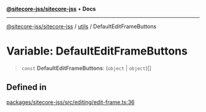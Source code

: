 [**@sitecore-jss/sitecore-jss**](../../README.md) • **Docs**

***

[@sitecore-jss/sitecore-jss](../../README.md) / [utils](../README.md) / DefaultEditFrameButtons

# Variable: DefaultEditFrameButtons

> `const` **DefaultEditFrameButtons**: (`object` \| `object`)[]

## Defined in

[packages/sitecore-jss/src/editing/edit-frame.ts:36](https://github.com/Sitecore/jss/blob/985b48123d22355eab461b2ffafe781c2cbca1ac/packages/sitecore-jss/src/editing/edit-frame.ts#L36)
